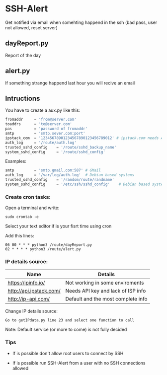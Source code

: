# SSH-Alert
Get notified via email when somehting happend in the ssh (bad pass, user not allowed, reset server)

## dayReport.py
Report of the day

## alert.py
If something strange happend last hour you will recive an email

## Intructions

You have to create a aux.py like this:

```python
fromaddr     = 'from@server.com'
toaddrs      = 'to@server.com'
pas          = 'password of fromaddr'
smtp         = 'smtp.sever.com:port'
ipstack_com  = '12345678901234567890123456789012' # ipstack.com needs API key
auth_log     = '/route/auth.log'
trusted_sshd_config    = '/route/sshd_backup_name'
system_sshd_config     = '/route/sshd_config'

```

Examples:

```python
smtp         = 'smtp.gmail.com:587' # GMail
auth_log     = '/var/log/auth.log'  # Debian based systems
trusted_sshd_config    = '/random/route/randname'
system_sshd_config     = '/etc/ssh/sshd_config'    # Debian based systems
```

### Create cron tasks:

Open a terminal and write:

```
sudo crontab -e
```

Select your text editor if is your fisrt time using cron

Add this lines:

```
06 00 * * * python3 /route/dayReport.py
02 * * * * python3 /route/alert.py
```

### IP details source:

| Name                 | Details |
|----------------------|-------------------------|
| https://ipinfo.io/       | Not working in some enviroments        | 
| http://api.ipstack.com/  | Needs API key and lack of ISP info     | 
| http://ip-api.com/       | Default and the most complete info     | 

Change IP details source:

```
Go to getIPdata.py line 23 and select one function to call 
```

Note: Default service (or more to come) is not fully decided      


### Tips

- If is possible don't allow root users to connect by SSH

- If is possible run SSH-Alert from a user with no SSH connections allowed
